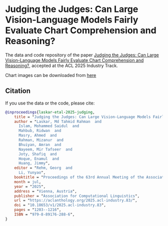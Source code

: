 # Judging the Judges: Can Large Vision-Language Models Fairly Evaluate Chart Comprehension and Reasoning?

The data and code repository of the paper [Judging the Judges: Can Large Vision-Language Models Fairly Evaluate Chart Comprehension and Reasoning?](https://aclanthology.org/2025.acl-industry.83/), accepted at the ACL 2025 Industry Track. 

Chart images can be downloaded from [here](https://drive.google.com/drive/folders/10HkZmjkTojIauKUb5B7BuEDj_cVS5_fc?usp=sharing)

## Citation

If you use the data or the code, please cite:

```bibtex
@inproceedings{laskar-etal-2025-judging,
    title = "Judging the Judges: Can Large Vision-Language Models Fairly Evaluate Chart Comprehension and Reasoning?",
    author = "Laskar, Md Tahmid Rahman  and
      Islam, Mohammed Saidul  and
      Mahbub, Ridwan  and
      Masry, Ahmed  and
      Rahman, Mizanur  and
      Bhuiyan, Amran  and
      Nayeem, Mir Tafseer  and
      Joty, Shafiq  and
      Hoque, Enamul  and
      Huang, Jimmy",
    editor = "Rehm, Georg  and
      Li, Yunyao",
    booktitle = "Proceedings of the 63rd Annual Meeting of the Association for Computational Linguistics (Volume 6: Industry Track)",
    month = jul,
    year = "2025",
    address = "Vienna, Austria",
    publisher = "Association for Computational Linguistics",
    url = "https://aclanthology.org/2025.acl-industry.83/",
    doi = "10.18653/v1/2025.acl-industry.83",
    pages = "1203--1216",
    ISBN = "979-8-89176-288-6",
}
